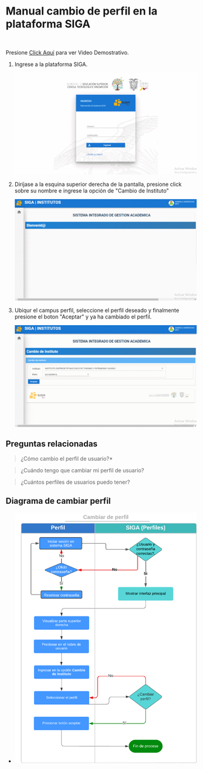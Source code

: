 # **Manual cambio de perfil en la plataforma SIGA**  
<br>

Presione [Click Aquí](https://youtu.be/1RcJUk4SkE8) para ver Video Demostrativo.  
<!--lista--> 
 1. Ingrese a la plataforma SIGA.

    ![gif1](CDP_1.gif)

 2. Diríjase a la esquina superior derecha de la pantalla, presione click sobre su nombre e ingrese la opción de "Cambio de Instituto"

    ![gif2](CDP_2.gif)

 3. Ubiqur el campus perfil, seleccione el perfil deseado y finalmente presione el boton "Aceptar" y ya ha cambiado el perfil.

    ![gif3](CDP_3.gif)

 ## **Preguntas relacionadas**
> ¿Cómo cambio el perfil de usuario?*

> ¿Cuándo tengo que cambiar mi perfil de usuario?

> ¿Cuántos perfiles de usuarios puedo tener?

## **Diagrama de cambiar perfil**
* ![Diagrama2](14.CambiarPerfil.png)


